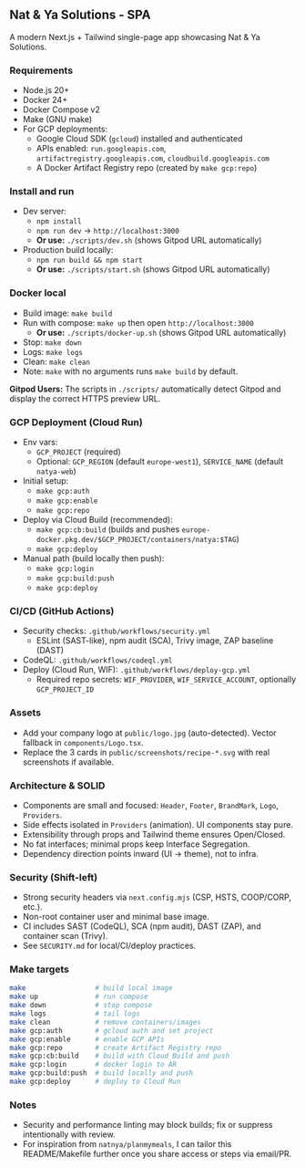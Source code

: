 ## Nat & Ya Solutions - SPA

A modern Next.js + Tailwind single-page app showcasing Nat & Ya Solutions.

### Requirements
- Node.js 20+
- Docker 24+
- Docker Compose v2
- Make (GNU make)
- For GCP deployments:
  - Google Cloud SDK (`gcloud`) installed and authenticated
  - APIs enabled: `run.googleapis.com`, `artifactregistry.googleapis.com`, `cloudbuild.googleapis.com`
  - A Docker Artifact Registry repo (created by `make gcp:repo`)

### Install and run
- Dev server:
  - `npm install`
  - `npm run dev` -> `http://localhost:3000`
  - **Or use:** `./scripts/dev.sh` (shows Gitpod URL automatically)
- Production build locally:
  - `npm run build && npm start`
  - **Or use:** `./scripts/start.sh` (shows Gitpod URL automatically)

### Docker local
- Build image: `make build`
- Run with compose: `make up` then open `http://localhost:3000`
  - **Or use:** `./scripts/docker-up.sh` (shows Gitpod URL automatically)
- Stop: `make down`
- Logs: `make logs`
- Clean: `make clean`
- Note: `make` with no arguments runs `make build` by default.

**Gitpod Users:** The scripts in `./scripts/` automatically detect Gitpod and display the correct HTTPS preview URL.

### GCP Deployment (Cloud Run)
- Env vars:
  - `GCP_PROJECT` (required)
  - Optional: `GCP_REGION` (default `europe-west1`), `SERVICE_NAME` (default `natya-web`)
- Initial setup:
  - `make gcp:auth`
  - `make gcp:enable`
  - `make gcp:repo`
- Deploy via Cloud Build (recommended):
  - `make gcp:cb:build` (builds and pushes `europe-docker.pkg.dev/$GCP_PROJECT/containers/natya:$TAG`)
  - `make gcp:deploy`
- Manual path (build locally then push):
  - `make gcp:login`
  - `make gcp:build:push`
  - `make gcp:deploy`

### CI/CD (GitHub Actions)
- Security checks: `.github/workflows/security.yml`
  - ESLint (SAST-like), npm audit (SCA), Trivy image, ZAP baseline (DAST)
- CodeQL: `.github/workflows/codeql.yml`
- Deploy (Cloud Run, WIF): `.github/workflows/deploy-gcp.yml`
  - Required repo secrets: `WIF_PROVIDER`, `WIF_SERVICE_ACCOUNT`, optionally `GCP_PROJECT_ID`

### Assets
- Add your company logo at `public/logo.jpg` (auto-detected). Vector fallback in `components/Logo.tsx`.
- Replace the 3 cards in `public/screenshots/recipe-*.svg` with real screenshots if available.

### Architecture & SOLID
- Components are small and focused: `Header`, `Footer`, `BrandMark`, `Logo`, `Providers`.
- Side effects isolated in `Providers` (animation). UI components stay pure.
- Extensibility through props and Tailwind theme ensures Open/Closed.
- No fat interfaces; minimal props keep Interface Segregation.
- Dependency direction points inward (UI -> theme), not to infra.

### Security (Shift-left)
- Strong security headers via `next.config.mjs` (CSP, HSTS, COOP/CORP, etc.).
- Non-root container user and minimal base image.
- CI includes SAST (CodeQL), SCA (npm audit), DAST (ZAP), and container scan (Trivy).
- See `SECURITY.md` for local/CI/deploy practices.

### Make targets
```bash
make                 # build local image
make up              # run compose
make down            # stop compose
make logs            # tail logs
make clean           # remove containers/images
make gcp:auth        # gcloud auth and set project
make gcp:enable      # enable GCP APIs
make gcp:repo        # create Artifact Registry repo
make gcp:cb:build    # build with Cloud Build and push
make gcp:login       # docker login to AR
make gcp:build:push  # build locally and push
make gcp:deploy      # deploy to Cloud Run
```

### Notes
- Security and performance linting may block builds; fix or suppress intentionally with review.
- For inspiration from `natnya/planmymeals`, I can tailor this README/Makefile further once you share access or steps via email/PR.
